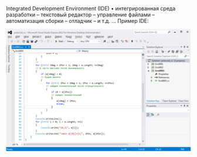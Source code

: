 Integrated Development Environment (IDE)
• интегрированная среда разработки 
  – текстовый редактор 
  – управление файлами 
  – автоматизация сборки 
  – отладчик 
  – и т.д. …
Пример IDE:

![](IDE.png)